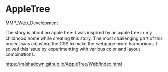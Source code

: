 # AppleTree
MMP_Web_Development

The story is about an apple tree. I was inspired by an apple tree in my childhood home while creating this story.
The most challenging part of this project was adjusting the CSS to make the webpage more harmonious.
I solved this issue by experimenting with various color and layout combinations.

https://mlshadown.github.io/AppleTree/Web/index.html
